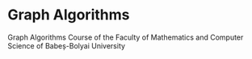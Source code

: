 # Graph Algorithms
Graph Algorithms Course of the Faculty of Mathematics and Computer Science of Babeș-Bolyai University
